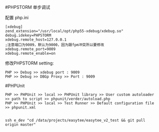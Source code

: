 
#PHPSTORM 单步调试

配置 php.ini

    [xdebug]
    zend_extension="/usr/local/opt/php55-xdebug/xdebug.so"
    debug.idekey=PHPSTORM
    xdebug.remote_host=127.0.0.1
    ;注意端口为9009，默认为9000，因为跟fpm冲突所以要修改
    xdebug.remote_port=9009
    xdebug.remote_enable=on

修改PHPSTORM setting:

    PHP >> Debug >> xdebug port : 9009
    PHP >> Debug >> DBGp Proxy >> Port : 9009

#PHPUnit

    PHP >> PHPUnit >> local >> PHPUnit library >> User custom autoloader >> path to script >> phpunit/verder/autoload.php
    PHP >> PHPUnit >> local >> Test Runner >> Default configuration file >> phpunit.xml


    ssh e_dev "cd /data/projects/easytee/easytee_v2_test && git pull origin master"

